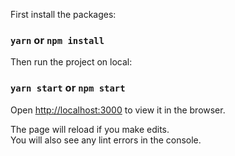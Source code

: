First install the packages:
### `yarn` or `npm install`

Then run the project on local:
### `yarn start` or `npm start`

Open [http://localhost:3000](http://localhost:3000) to view it in the browser.

The page will reload if you make edits.\
You will also see any lint errors in the console.

